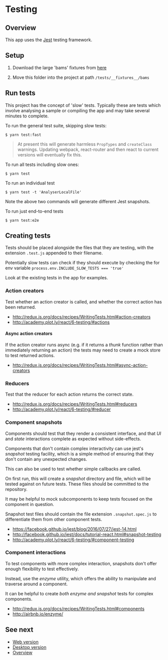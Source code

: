 # Testing

## Overview

This app uses the [Jest](http://facebook.github.io/jest/) testing framework.

## Setup


1. Download the large 'bams' fixtures from [here](https://www.dropbox.com/sh/ic5qx6d7vf9j11q/AADOcM0bZt5EfMpwbQ4kRURoa?dl=0)

2. Move this folder into the project at path `/tests/__fixtures__/bams`

## Run tests

This project has the concept of 'slow' tests. Typically these are tests which involve analysing a sample or compiling the app and may take several minutes to complete.

To run the general test suite, skipping slow tests:

```
$ yarn test:fast
```

> At present this will generate harmless `PropTypes` and `createClass` warnings. Updating webpack, react-router and then react to current versions will eventually fix this.

To run all tests including slow ones:

```
$ yarn test
```

To run an individual test

```
$ yarn test -t 'AnalyserLocalFile'
```

Note the above two commands will generate different Jest snapshots.

To run just end-to-end tests

```
$ yarn test:e2e
```

## Creating tests

Tests should be placed alongside the files that they are testing, with the extension `.test.js` appended to their filename.

Potentially slow tests can check if they should execute by checking the for env variable `process.env.INCLUDE_SLOW_TESTS === 'true'`

Look at the existing tests in the app for examples.


### Action creators

Test whether an action creator is called, and whether the correct action has been returned.

- http://redux.js.org/docs/recipes/WritingTests.html#action-creators
- http://academy.plot.ly/react/6-testing/#actions


#### Async action creators

If the action creator runs async (e.g. if it returns a _thunk_ function rather than immediately returning an action) the tests may need to create a mock store to test returned actions.

- http://redux.js.org/docs/recipes/WritingTests.html#async-action-creators


### Reducers

Test that the reducer for each action returns the correct state.

- http://redux.js.org/docs/recipes/WritingTests.html#reducers
- http://academy.plot.ly/react/6-testing/#reducer


### Component snapshots

Components should test that they render a consistent interface, and that _UI_ and _state_ interactions complete as expected without side-effects.

Components that don't contain complex interactivity can use jest's _snapshot_ testing facility, which is a simple method of ensuring that they don't contain any unexpected changes.

This can also be used to test whether simple callbacks are called.

On first run, this will create a _snapshot_ directory and file, which will be tested against on future tests. These files should be committed to the repository.

It may be helpful to mock subcomponents to keep tests focused on the component in question.

Snapshot test files should contain the file extension `.snapshot.spec.js` to differentiate them from other component tests.

- https://facebook.github.io/jest/blog/2016/07/27/jest-14.html
- http://facebook.github.io/jest/docs/tutorial-react.html#snapshot-testing
- http://academy.plot.ly/react/6-testing/#component-testing


### Component interactions

To test components with more complex interaction, snapshots don't offer enough flexibility to test effectively.

Instead, use the _enzyme_ utility, which offers the ability to manipulate and traverse around a component.

It can be helpful to create *both enzyme and snapshot* tests for complex components.

- http://redux.js.org/docs/recipes/WritingTests.html#components
- http://airbnb.io/enzyme/

## See next

- [Web version](web.md)
- [Desktop version](desktop.md)
- [Overview](../README.md)